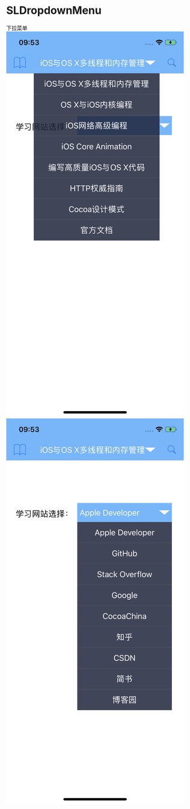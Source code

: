 # SLDropdownMenu
下拉菜单
![image](https://github.com/WSongLin/SLDropdownMenu/blob/master/SLDropdownMenu/screenshots/IMG_0094.PNG)
![image](https://github.com/WSongLin/SLDropdownMenu/blob/master/SLDropdownMenu/screenshots/IMG_0095.PNG)
